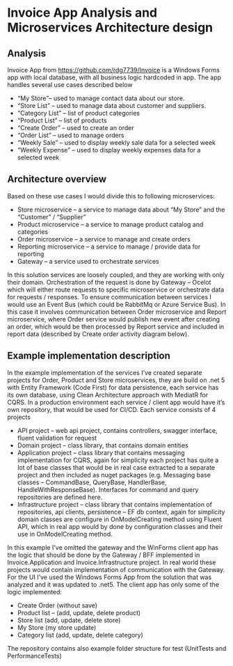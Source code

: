 # Invoice App Analysis and Microservices Architecture design

## Analysis

Invoice App from https://github.com/rdg7739/Invoice is a Windows Forms app with local database, with all business logic hardcoded in app. The app handles several use cases described below
-	“My Store”– used to manage contact data about our store.
-	“Store List” – used to manage data about customer and suppliers.
-	“Category List” – list of product categories
-	“Product List” – list of products
- “Create Order” – used to create an order
- “Order List” – used to manage orders
-	“Weekly Sale” – used to display weekly sale data for a selected week
-	“Weekly Expense” – used to display weekly expenses data for a selected week
 

## Architecture overview

Based on these use cases I would divide this to following microservices:
-	Store microservice – a service to manage data about “My Store” and the “Customer” / “Supplier”
-	Product microservice – a service to manage product catalog and categories
-	Order microservice – a service to manage and create orders
-	Reporting microservice – a service to manage / provide data for reporting
-	Gateway – a service used to orchestrate services
 
In this solution services are loosely coupled, and they are working with only their domain. Orchestration of the request is done by Gateway – Ocelot which will either route requests to specific microservice or orchestrate data for requests / responses. To ensure communication between services I would use an Event Bus (which could be RabbitMq or Azure Service Bus). In this case it involves communication between Order microservice and Report microservice, where Order service would publish new event after creating an order, which would be then processed by Report service and included in report data (described by Create order activity diagram below).

 
## Example implementation description

In the example implementation of the services I’ve created separate projects for Order, Product and Store microservices, they are build on .net 5 with Entity Framework (Code First) for data persistence, each service has its own database, using Clean Architecture approach with MediatR for CQRS.
In a production environment each service / client app would have it’s own repository, that would be used for CI/CD.
Each service consists of 4 projects
-	API project – web api project, contains controllers, swagger interface, fluent validation for request
-	Domain project – class library, that contains domain entities
-	Application project – class library that contains messaging implementation for CQRS, again for simplicity each project has quite a lot of base classes that would be in real case extracted to a separate project and then included as nuget packages (e.g. Messaging base classes – CommandBase, QueryBase, HandlerBase, HandleWithResponseBase). Interfaces for command and query repositories are defined here.
-	Infrastructure project – class library that contains implementation of repositories, api clients, persistence – EF db context, again for simplicity domain classes are configure in OnModelCreating method using Fluent API, which in real app would by done by configuration classes and their use in OnModelCreating method.

In this example I’ve omitted the gateway and the WinForms client app has the logic that should be done by the Gateway / BFF implemented in Invoice.Application and Invoice.Infrastructure project. In real world these projects would contain implementation of communication with the Gateway.
For the UI I’ve used the Windows Forms App from the solution that was analyzed and it was updated to .net5. The client app has only some of the logic implemented:
-	Create Order (without save)
-	Product list – (add, update, delete product)
-	Store list (add, update, delete store)
-	My Store (my store update)
-	Category list (add, update, delete category)

The repository contains also example folder structure for test (UnitTests and PerformanceTests)


